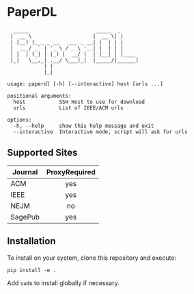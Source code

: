 # PaperDL


```
  _____                      _____  _      
 |  __ \                    |  __ \| |     
 | |__) |_ _ _ __   ___ _ __| |  | | |     
 |  ___/ _` | '_ \ / _ \ '__| |  | | |     
 | |  | (_| | |_) |  __/ |  | |__| | |____ 
 |_|   \__,_| .__/ \___|_|  |_____/|______|
            | |                            
            |_|                            

usage: paperdl [-h] [--interactive] host [urls ...]

positional arguments:
  host           SSH Host to use for download
  urls           List of IEEE/ACM urls

options:
  -h, --help     show this help message and exit
  --interactive  Interactive mode, script will ask for urls
```



## Supported Sites

|  Journal  |  ProxyRequired  |
|---|:---:|
|  ACM  | yes |
|  IEEE  | yes |
|  NEJM  | no  |
|  SagePub  | yes  |





## Installation

To install on your system, clone this repository and execute:

`pip install -e .`

Add `sudo` to install globally if necessary.
